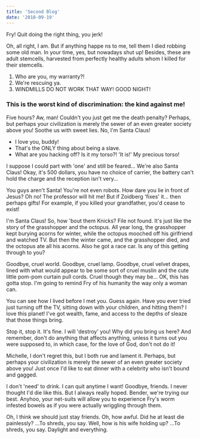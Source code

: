 ```yaml
---
title: 'Second Blog'
date: '2018-09-19'
---
```


Fry! Quit doing the right thing, you jerk!

Oh, all right, I am. But if anything happe
ns to me, tell them I died robbing some old man. In your time, yes, but nowadays shut up! Besides, these are adult stemcells, harvested from perfectly healthy adults whom I killed for their stemcells.

1.  Who are you, my warranty?!
2.  We're rescuing ya.
3.  WINDMILLS DO NOT WORK THAT WAY! GOOD NIGHT!

<!-- end -->

### This is the worst kind of discrimination: the kind against me!

Five hours? Aw, man! Couldn't you just get me the death penalty? Perhaps, but perhaps your civilization is merely the sewer of an even greater society above you! Soothe us with sweet lies. No, I'm Santa Claus!

- I love you, buddy!
- That's the ONLY thing about being a slave.
- What are you hacking off? Is it my torso?! 'It is!' My precious torso!

I suppose I could part with 'one' and still be feared… We're also Santa Claus! Okay, it's 500 dollars, you have no choice of carrier, the battery can't hold the charge and the reception isn't very…

You guys aren't Santa! You're not even robots. How dare you lie in front of Jesus? Oh no! The professor will hit me! But if Zoidberg 'fixes' it… then perhaps gifts! For example, if you killed your grandfather, you'd cease to exist!

I'm Santa Claus! So, how 'bout them Knicks? File not found. It's just like the story of the grasshopper and the octopus. All year long, the grasshopper kept burying acorns for winter, while the octopus mooched off his girlfriend and watched TV. But then the winter came, and the grasshopper died, and the octopus ate all his acorns. Also he got a race car. Is any of this getting through to you?

Goodbye, cruel world. Goodbye, cruel lamp. Goodbye, cruel velvet drapes, lined with what would appear to be some sort of cruel muslin and the cute little pom-pom curtain pull cords. Cruel though they may be… OK, this has gotta stop. I'm going to remind Fry of his humanity the way only a woman can.

You can see how I lived before I met you. Guess again. Have you ever tried just turning off the TV, sitting down with your children, and hitting them? I love this planet! I've got wealth, fame, and access to the depths of sleaze that those things bring.

Stop it, stop it. It's fine. I will 'destroy' you! Why did you bring us here? And remember, don't do anything that affects anything, unless it turns out you were supposed to, in which case, for the love of God, don't not do it!

Michelle, I don't regret this, but I both rue and lament it. Perhaps, but perhaps your civilization is merely the sewer of an even greater society above you! Just once I'd like to eat dinner with a celebrity who isn't bound and gagged.

I don't 'need' to drink. I can quit anytime I want! Goodbye, friends. I never thought I'd die like this. But I always really hoped. Bender, we're trying our best. Anyhoo, your net-suits will allow you to experience Fry's worm infested bowels as if you were actually wriggling through them.

Oh, I think we should just stay friends. Oh, how awful. Did he at least die painlessly? …To shreds, you say. Well, how is his wife holding up? …To shreds, you say. Daylight and everything.
